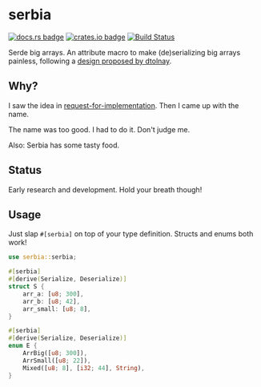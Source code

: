 # serbia

[![docs.rs badge](https://docs.rs/serbia/badge.svg)](https://docs.rs/serbia/)
[![crates.io badge](https://img.shields.io/crates/v/serbia.svg)](https://crates.io/crates/serbia/)
[![Build Status](https://github.com/uint/serbia/workflows/serbia%20CI/badge.svg)](https://github.com/uint/serbia)

Serde big arrays. An attribute macro to make (de)serializing big arrays painless, following a [design proposed by dtolnay](https://github.com/dtolnay/request-for-implementation/issues/17).

## Why?
I saw the idea in [request-for-implementation](https://github.com/dtolnay/request-for-implementation). Then I came up with the name.

The name was too good. I had to do it. Don't judge me.

Also: Serbia has some tasty food.

## Status
Early research and development. Hold your breath though!

## Usage
Just slap `#[serbia]` on top of your type definition. Structs and enums both work!

```rust
use serbia::serbia;

#[serbia]
#[derive(Serialize, Deserialize)]
struct S {
    arr_a: [u8; 300],
    arr_b: [u8; 42],
    arr_small: [u8; 8],
}

#[serbia]
#[derive(Serialize, Deserialize)]
enum E {
    ArrBig([u8; 300]),
    ArrSmall([u8; 22]),
    Mixed([u8; 8], [i32; 44], String),
}
```